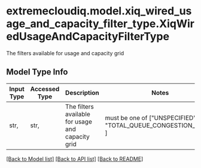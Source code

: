 # extremecloudiq.model.xiq_wired_usage_and_capacity_filter_type.XiqWiredUsageAndCapacityFilterType

The filters available for usage and capacity grid

## Model Type Info
Input Type | Accessed Type | Description | Notes
------------ | ------------- | ------------- | -------------
str,  | str,  | The filters available for usage and capacity grid | must be one of ["UNSPECIFIED", "TOTAL_QUEUE_CONGESTION_PKTS", ] 

[[Back to Model list]](../../README.md#documentation-for-models) [[Back to API list]](../../README.md#documentation-for-api-endpoints) [[Back to README]](../../README.md)

